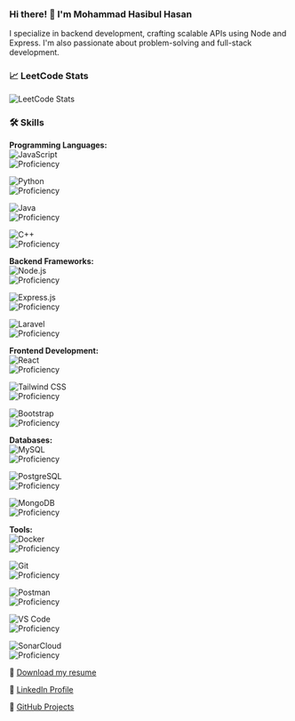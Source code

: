 ### Hi there! 👋 I'm Mohammad Hasibul Hasan 

I specialize in backend development, crafting scalable APIs using Node and Express. I'm also passionate about problem-solving and full-stack development.  

### 📈 **LeetCode Stats**  

![LeetCode Stats](https://leetcard.jacoblin.cool/IamMuhammadHasib?theme=dark&font=Lato&ext=heatmap)


### 🛠️ Skills

**Programming Languages:**  
![JavaScript](https://img.shields.io/badge/JavaScript-F7DF1E?style=for-the-badge&logo=javascript&logoColor=black)  
![Proficiency](https://progress-bar.dev/90/?width=250&color=green)  

![Python](https://img.shields.io/badge/Python-3776AB?style=for-the-badge&logo=python&logoColor=white)  
![Proficiency](https://progress-bar.dev/75/?width=250&color=green)  

![Java](https://img.shields.io/badge/Java-007396?style=for-the-badge&logo=java&logoColor=white)  
![Proficiency](https://progress-bar.dev/60/?width=250&color=green)  

![C++](https://img.shields.io/badge/C%2B%2B-00599C?style=for-the-badge&logo=c%2B%2B&logoColor=white)  
![Proficiency](https://progress-bar.dev/70/?width=250&color=green)  

**Backend Frameworks:**  
![Node.js](https://img.shields.io/badge/Node.js-339933?style=for-the-badge&logo=node.js&logoColor=white)  
![Proficiency](https://progress-bar.dev/85/?width=250&color=green)  

![Express.js](https://img.shields.io/badge/Express.js-000000?style=for-the-badge&logo=express&logoColor=white)  
![Proficiency](https://progress-bar.dev/80/?width=250&color=green)  

![Laravel](https://img.shields.io/badge/Laravel-FF2D20?style=for-the-badge&logo=laravel&logoColor=white)  
![Proficiency](https://progress-bar.dev/50/?width=250&color=green)  

**Frontend Development:**  
![React](https://img.shields.io/badge/React-61DAFB?style=for-the-badge&logo=react&logoColor=black)  
![Proficiency](https://progress-bar.dev/70/?width=250&color=green)  

![Tailwind CSS](https://img.shields.io/badge/Tailwind_CSS-38B2AC?style=for-the-badge&logo=tailwind-css&logoColor=white)  
![Proficiency](https://progress-bar.dev/75/?width=250&color=green)  

![Bootstrap](https://img.shields.io/badge/Bootstrap-7952B3?style=for-the-badge&logo=bootstrap&logoColor=white)  
![Proficiency](https://progress-bar.dev/80/?width=250&color=green)  

**Databases:**  
![MySQL](https://img.shields.io/badge/MySQL-4479A1?style=for-the-badge&logo=mysql&logoColor=white)  
![Proficiency](https://progress-bar.dev/85/?width=250&color=green)  

![PostgreSQL](https://img.shields.io/badge/PostgreSQL-336791?style=for-the-badge&logo=postgresql&logoColor=white)  
![Proficiency](https://progress-bar.dev/80/?width=250&color=green)  

![MongoDB](https://img.shields.io/badge/MongoDB-47A248?style=for-the-badge&logo=mongodb&logoColor=white)  
![Proficiency](https://progress-bar.dev/70/?width=250&color=green)  

**Tools:**  
![Docker](https://img.shields.io/badge/Docker-2496ED?style=for-the-badge&logo=docker&logoColor=white)  
![Proficiency](https://progress-bar.dev/75/?width=250&color=green)  

![Git](https://img.shields.io/badge/Git-F05032?style=for-the-badge&logo=git&logoColor=white)  
![Proficiency](https://progress-bar.dev/90/?width=250&color=green)  

![Postman](https://img.shields.io/badge/Postman-FF6C37?style=for-the-badge&logo=postman&logoColor=white)  
![Proficiency](https://progress-bar.dev/80/?width=250&color=green)  

![VS Code](https://img.shields.io/badge/VS_Code-007ACC?style=for-the-badge&logo=visual-studio-code&logoColor=white)  
![Proficiency](https://progress-bar.dev/85/?width=250&color=green)  

![SonarCloud](https://img.shields.io/badge/SonarCloud-F3702A?style=for-the-badge&logo=sonarcloud&logoColor=white)  
![Proficiency](https://progress-bar.dev/70/?width=250&color=green)  

📄 [Download my resume](https://drive.google.com/file/d/1vUdWdsTyVNrgDvRqG2SWeHEh7YdJQInp/view?usp=drive_link)  

🔗 [LinkedIn Profile](https://www.linkedin.com/in/iammuhammadhasib/)  

📂 [GitHub Projects](https://github.com/IamMuhammadHasib?tab=repositories)
